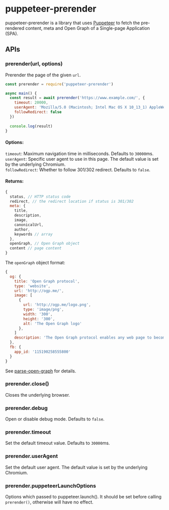 # puppeteer-prerender
puppeteer-prerender is a library that uses [Puppeteer](https://github.com/GoogleChrome/puppeteer) to fetch the
pre-rendered content, meta and Open Graph of a Single-page Application (SPA).

## APIs

### prerender(url, options)
Prerender the page of the given `url`.

```js
const prerender = require('puppeteer-prerender')

async main() {
  const result = await prerender('https://www.example.com/', {
    timeout: 20000,
    userAgent: 'Mozilla/5.0 (Macintosh; Intel Mac OS X 10_13_1) AppleWebKit/537.36 (KHTML, like Gecko) Chrome/62.0.3202.94 Safari/537.36',
    followRedirect: false
  })
  
  console.log(result)
}
```

#### Options:
`timeout`: Maximum navigation time in milliseconds. Defaults to `30000`ms.  
`userAgent`: Specific user agent to use in this page. The default value is set by the underlying Chromium.  
`followRedirect`: Whether to follow 301/302 redirect. Defaults to `false`.

#### Returns:
```js
{
  status, // HTTP status code
  redirect, // the redirect location if status is 301/302
  meta: {
    title,
    description,
    image,
    canonicalUrl,
    author,
    keywords // array
  },
  openGraph, // Open Graph object
  content // page content
}
```

The `openGraph` object format:
```js
{
  og: {
    title: 'Open Graph protocol',
    type: 'website',
    url: 'http://ogp.me/',
    image: [
      {
        url: 'http://ogp.me/logo.png',
        type: 'image/png',
        width: '300',
        height: '300',
        alt: 'The Open Graph logo'
      },
    ]
    description: 'The Open Graph protocol enables any web page to become a rich object in a social graph.'
  },
  fb: {
    app_id: '115190258555800'
  }
}
```

See [parse-open-graph](https://github.com/fenivana/parse-open-graph#parsemeta) for details.

### prerender.close()
Closes the underlying browser.

### prerender.debug
Open or disable debug mode. Defaults to `false`.

### prerender.timeout
Set the default timeout value. Defaults to `30000`ms.

### prerender.userAgent
Set the default user agent. The default value is set by the underlying Chromium.

### prerender.puppeteerLaunchOptions
Options which passed to puppeteer.launch(). It should be set before calling `prerender()`, otherwise
will have no effect.
